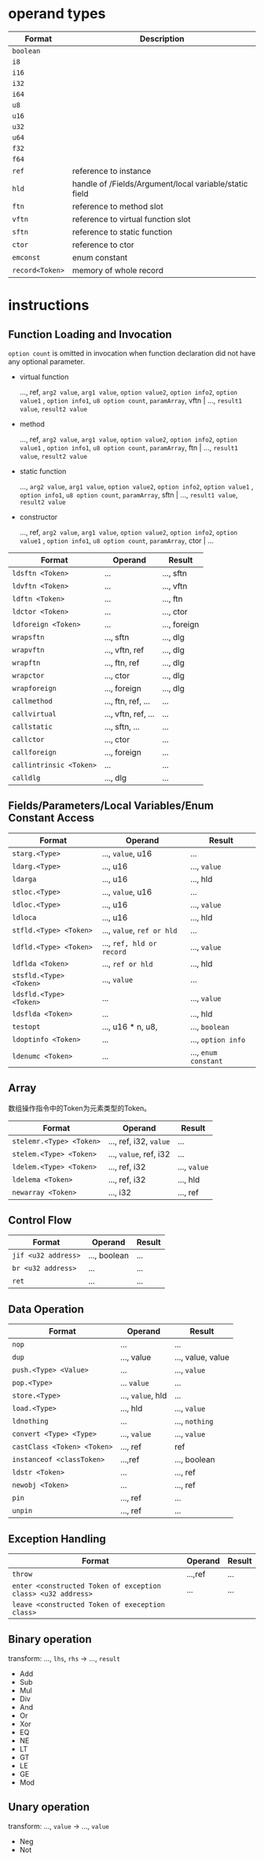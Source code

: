 # operand types
|Format|Description|
|-|-|
|`boolean`||
|`i8`||
|`i16`||
|`i32`||
|`i64`||
|`u8`||
|`u16`||
|`u32`||
|`u64`||
|`f32`||
|`f64`||
|`ref`|reference to instance|
|`hld`|handle of /Fields/Argument/local variable/static field|
|`ftn`|reference to method slot|
|`vftn`|reference to virtual function slot|
|`sftn`|reference to static function|
|`ctor`|reference to ctor|
|`emconst`|enum constant|
|`record<Token>`|memory of whole record|

# instructions

## Function Loading and Invocation

`option count` is omitted in invocation when function declaration did not have any optional parameter.

- virtual function

    ..., ref, `arg2 value`, `arg1 value`, `option value2`, `option info2`, `option value1` , `option info1`, `u8 option count`, `paramArray`, vftn | ..., `result1 value`, `result2 value`

- method 

    ..., ref, `arg2 value`, `arg1 value`, `option value2`, `option info2`, `option value1` , `option info1`, `u8 option count`, `paramArray`, ftn | ..., `result1 value`, `result2 value`

- static function

    ..., `arg2 value`, `arg1 value`, `option value2`, `option info2`, `option value1` , `option info1`, `u8 option count`, `paramArray`, sftn | ..., `result1 value`, `result2 value`

- constructor

    ..., ref, `arg2 value`, `arg1 value`, `option value2`, `option info2`, `option value1` , `option info1`, `u8 option count`, `paramArray`, ctor | ...


|Format|Operand|Result|
|-|-|-|
|`ldsftn <Token>`                       |... | ..., sftn|
|`ldvftn <Token>`                       |... | ..., vftn|
|`ldftn <Token>`                        |... | ..., ftn|
|`ldctor <Token>`                       |... | ..., ctor|
|`ldforeign <Token>`                    |... | ..., foreign|
|`wrapsftn`                             |..., sftn| ..., dlg|
|`wrapvftn`                             |..., vftn, ref| ..., dlg|
|`wrapftn`                              |..., ftn, ref| ..., dlg|
|`wrapctor`                             |..., ctor| ..., dlg|
|`wrapforeign`                          |..., foreign|..., dlg|
|`callmethod`                           |..., ftn, ref, ... | ... |
|`callvirtual`                          |..., vftn, ref, ... | ...|
|`callstatic`                           |..., sftn, ... | ... |
|`callctor`                             |..., ctor | ...|
|`callforeign`                          |..., foreign | ...|
|`callintrinsic <Token>`                |... | ...|
|`calldlg`                              |..., dlg| ...|


## Fields/Parameters/Local Variables/Enum Constant Access

|Format|Operand|Result|
|-|-|-|
|`starg.<Type>`                     |..., `value`, u16 | ...|
|`ldarg.<Type>`                     |..., u16 | ..., `value`|
|`ldarga`                               |..., u16 | ..., hld|
|`stloc.<Type>`                     |..., `value`, u16 | ...|
|`ldloc.<Type>`                     |..., u16 | ..., `value`|
|`ldloca`                               | ..., u16 | ..., hld|
|`stfld.<Type> <Token>`        |..., `value`, `ref or hld` | ...|
|`ldfld.<Type> <Token>`        |..., `ref, hld or record` | ..., `value` |
|`ldflda <Token>`                  |..., `ref or hld` | ..., hld|
|`stsfld.<Type> <Token>` |..., `value` | ...|
|`ldsfld.<Type> <Token>` |... | ..., `value`|
|`ldsflda <Token>`           |... | ..., hld|
|`testopt`              |..., u16 * n, u8, | ..., `boolean`|
|`ldoptinfo <Token>`    |... | ..., `option info`|
|`ldenumc <Token>`      |... | ..., `enum constant`| 


## Array

数组操作指令中的Token为元素类型的Token。

|Format|Operand|Result|
|-|-|-|
|`stelemr.<Type> <Token>`                    |..., ref, i32, `value` | ...|
|`stelem.<Type> <Token>`                    |..., `value`, ref, i32 | ...|
|`ldelem.<Type> <Token>`                    |..., ref, i32 | ..., `value`|
|`ldelema <Token>`                   |..., ref, i32 | ..., hld|
|`newarray <Token>`                    |..., i32 | ..., ref|

## Control Flow
|Format|Operand|Result|
|-|-|-|
|`jif <u32 address>`                    |..., boolean | ...|
|`br <u32 address>`                     |... | ...|
|`ret`                                  |... | ...|

## Data Operation

|Format|Operand|Result|
|-|-|-|
|`nop`                              |... | ...|
|`dup`                              |..., value | ..., value, value|
|`push.<Type> <Value>`              |... | ..., `value`|
|`pop.<Type>`                       |... `value` | ... | 
|`store.<Type>`                     |..., `value`, hld | ...|
|`load.<Type>`                      |..., hld | ..., `value`|
|`ldnothing`                        |... | ..., `nothing`|
|`convert <Type> <Type>`            |..., `value` | ..., `value`|
|`castClass <Token> <Token>`        |..., ref | ref |
|`instanceof <classToken>`          |...,ref | ..., boolean|
|`ldstr <Token>`                    |... | ..., ref|
|`newobj <Token>`                   |... | ..., ref|
|`pin`                              |..., ref|...|
|`unpin`                            |..., ref|...|

## Exception Handling

|Format|Operand|Result|
|-|-|-|
|`throw`| ...,ref | ...|
|`enter <constructed Token of exception class> <u32 address>`| ... | ...|
|`leave <constructed Token of exeception class>`| 

## Binary operation

transform: ..., `lhs`, `rhs` -> ..., `result`


- Add
- Sub
- Mul
- Div
- And
- Or
- Xor
- EQ
- NE
- LT
- GT
- LE
- GE
- Mod

## Unary operation

transform: ..., `value` -> ..., `value`

- Neg
- Not
